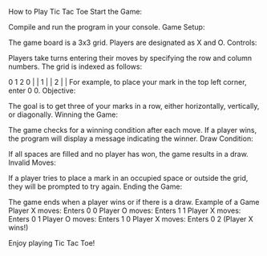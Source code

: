 How to Play Tic Tac Toe
Start the Game:

Compile and run the program in your console.
Game Setup:

The game board is a 3x3 grid.
Players are designated as X and O.
Controls:

Players take turns entering their moves by specifying the row and column numbers.
The grid is indexed as follows:

  0 1 2
0   |   |
1   |   |
2   |   |
For example, to place your mark in the top left corner, enter 0 0.
Objective:

The goal is to get three of your marks in a row, either horizontally, vertically, or diagonally.
Winning the Game:

The game checks for a winning condition after each move.
If a player wins, the program will display a message indicating the winner.
Draw Condition:

If all spaces are filled and no player has won, the game results in a draw.
Invalid Moves:

If a player tries to place a mark in an occupied space or outside the grid, they will be prompted to try again.
Ending the Game:

The game ends when a player wins or if there is a draw.
Example of a Game
Player X moves: Enters 0 0
Player O moves: Enters 1 1
Player X moves: Enters 0 1
Player O moves: Enters 1 0
Player X moves: Enters 0 2 (Player X wins!)

Enjoy playing Tic Tac Toe!
